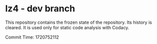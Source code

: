 # lz4 - dev branch

This repository contains the frozen state of the repository.
Its history is cleared. It is used only for static code
analysis with Codacy.

Commit Time: 1720752112